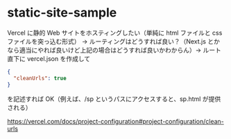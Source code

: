 # static-site-sample

Vercel に静的 Web サイトをホスティングしたい（単純に html ファイルと css ファイルを突っ込む形式） → ルーティングはどうすれば良い？（Next.js とかなら適当にやれば良いけど上記の場合はどうすれば良いかわからん）→ ルート直下に vercel.json を作成して

```json
{
  "cleanUrls": true
}
```

を記述すれば OK（例えば、/sp というパスにアクセスすると、sp.html が提供される）

https://vercel.com/docs/project-configuration#project-configuration/clean-urls
